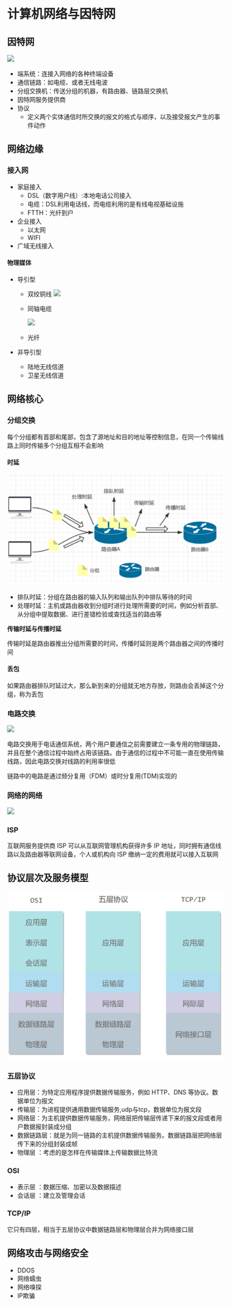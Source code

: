 # 计算机网络与因特网

## 因特网

 ![](https://img-blog.csdnimg.cn/20181212173812585.png?x-oss-process=image/watermark,type_ZmFuZ3poZW5naGVpdGk,shadow_10,text_aHR0cHM6Ly9ibG9nLmNzZG4ubmV0L3FxXzI4ODkzNjc5,size_16,color_FFFFFF,t_70)

 - 端系统：连接入网络的各种终端设备
 - 通信链路：如电缆、或者无线电波
 - 分组交换机：传送分组的机器，有路由器、链路层交换机
 - 因特网服务提供商
 - 协议
    - 定义两个实体通信时所交换的报文的格式与顺序，以及接受报文产生的事件动作

## 网络边缘

### 接入网

- 家庭接入
  - DSL（数字用户线）:本地电话公司接入
  - 电缆：DSL利用电话线，而电缆利用的是有线电视基础设施
  - FTTH：光纤到户
- 企业接入
  - 以太网
  - WIFI
- 广域无线接入

#### 物理媒体

- 导引型
  - 双绞铜线
    ![](https://gss2.bdstatic.com/9fo3dSag_xI4khGkpoWK1HF6hhy/baike/w%3D268%3Bg%3D0/sign=e7cc4730e91190ef01fb95d9f620fa2b/4bed2e738bd4b31ce5f8036689d6277f9f2ff823.jpg)
  - 同轴电缆

    ![](https://gss3.bdstatic.com/7Po3dSag_xI4khGkpoWK1HF6hhy/baike/w%3D268/sign=a7099f1d09f79052ef1f403834f2d738/3b87e950352ac65c97958a7dfbf2b21193138a28.jpg)
  - 光纤

- 非导引型
    - 陆地无线信道
    - 卫星无线信道

## 网络核心

### 分组交换

每个分组都有首部和尾部，包含了源地址和目的地址等控制信息，在同一个传输线路上同时传输多个分组互相不会影响

#### 时延

![20203610543](/assets/20203610543.png)

- 排队时延：分组在路由器的输入队列和输出队列中排队等待的时间
- 处理时延：主机或路由器收到分组时进行处理所需要的时间，例如分析首部、从分组中提取数据、进行差错检验或查找适当的路由等

**传输时延与传播时延**

传输时延是路由器推出分组所需要的时间，传播时延则是两个路由器之间的传播时间

#### 丢包

如果路由器排队时延过大，那么新到来的分组就无地方存放，则路由会丢掉这个分组，称为丢包

### 电路交换

![](https://img.51wendang.com/pic/1090f0d5acd51002a9774cbd/1-323-png_6_0_0_135_814_593_239_892.979_1262.879-799-0-577-799.jpg)

电路交换用于电话通信系统，两个用户要通信之前需要建立一条专用的物理链路，并且在整个通信过程中始终占用该链路。由于通信的过程中不可能一直在使用传输线路，因此电路交换对线路的利用率很低

链路中的电路是通过频分复用（FDM）或时分复用(TDM)实现的

### 网络的网络

![](https://img-blog.csdnimg.cn/20190610214810721.png?x-oss-process=image/watermark,type_ZmFuZ3poZW5naGVpdGk,shadow_10,text_aHR0cHM6Ly9ibG9nLmNzZG4ubmV0L21hMjU5NTE2MjM0OQ==,size_16,color_FFFFFF,t_70)

### ISP

互联网服务提供商 ISP 可以从互联网管理机构获得许多 IP 地址，同时拥有通信线路以及路由器等联网设备，个人或机构向 ISP 缴纳一定的费用就可以接入互联网

## 协议层次及服务模型

![批注 2020-03-06 101020](/assets/批注%202020-03-06%20101020.png)

### 五层协议

- 应用层：为特定应用程序提供数据传输服务，例如 HTTP、DNS 等协议。数据单位为报文
- 传输层：为进程提供通用数据传输服务,udp与tcp，数据单位为报文段
- 网络层：为主机提供数据传输服务，网络层把传输层传递下来的报文段或者用户数据报封装成分组
- 数据链路层：就是为同一链路的主机提供数据传输服务。数据链路层把网络层传下来的分组封装成帧
- 物理层 ：考虑的是怎样在传输媒体上传输数据比特流

### OSI

- 表示层 ：数据压缩、加密以及数据描述
- 会话层 ：建立及管理会话

### TCP/IP

它只有四层，相当于五层协议中数据链路层和物理层合并为网络接口层

## 网络攻击与网络安全

- DDOS
- 网络蠕虫
- 网络嗅探
- IP欺骗



